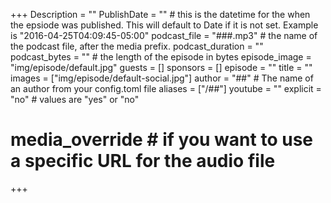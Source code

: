 +++
Description = ""
PublishDate = "" # this is the datetime for the when the epsiode was published. This will default to Date if it is not set. Example is "2016-04-25T04:09:45-05:00"
podcast_file = "###.mp3" # the name of the podcast file, after the media prefix.
podcast_duration = ""
podcast_bytes = "" # the length of the episode in bytes
episode_image = "img/episode/default.jpg"
guests = []
sponsors = []
episode = ""
title = ""
images = ["img/episode/default-social.jpg"]
author = "##" # The name of an author from your config.toml file
aliases = ["/##"]
youtube = ""
explicit = "no" # values are "yes" or "no"
# media_override # if you want to use a specific URL for the audio file
+++
